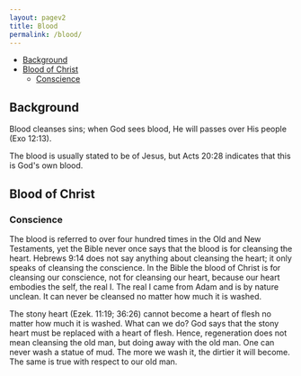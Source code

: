 ```yaml
---
layout: pagev2
title: Blood
permalink: /blood/
---
```

- [Background](#background)
- [Blood of Christ](#blood-of-christ)
  - [Conscience](#conscience)

## Background

Blood cleanses sins; when God sees blood, He will passes over His people (Exo 12:13). 

The blood is usually stated to be of Jesus, but Acts 20:28 indicates that this is God's own blood. 

## Blood of Christ

### Conscience

The blood is referred to over four hundred times in the Old and New Testaments, yet the Bible never once says that the blood is for cleansing the heart. Hebrews 9:14 does not say anything about cleansing the heart; it only speaks of cleansing the conscience. In the Bible the blood of Christ is for cleansing our conscience, not for cleansing our heart, because our heart embodies the self, the real I. The real I came from Adam and is by nature unclean. It can never be cleansed no matter how much it is washed.

The stony heart (Ezek. 11:19; 36:26) cannot become a heart of flesh no matter how much it is washed. What can we do? God says that the stony heart must be replaced with a heart of flesh. Hence, regeneration does not mean cleansing the old man, but doing away with the old man. One can never wash a statue of mud. The more we wash it, the dirtier it will become. The same is true with respect to our old man.
